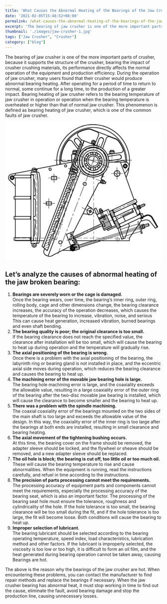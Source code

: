 ```yaml
---
title: 'What Causes the Abnormal Heating of the Bearings of the Jaw Crusher?'
date: '2021-02-05T15:48:52+08:00'
permalink: /what-causes-the-abnormal-heating-of-the-bearings-of-the-jaw-crusher
excerpt: 'The bearing of jaw crusher is one of the more important parts of crusher, because it supports the structure of the crusher, bearing the impact of crusher crushing materials, its performance directly affects the normal operation of the equipment and production efficiency. During the operation of jaw crusher, many users found that their crusher would produce abnormal bearing heating.'
thumbnail: './images/jaw-crusher-1.jpg'
tags: ["Jaw Crusher", "Crusher"]
category: ["blog"]
---
```

The bearing of jaw crusher is one of the more important parts of crusher, because it supports the structure of the crusher, bearing the impact of crusher crushing materials, its performance directly affects the normal operation of the equipment and production efficiency. During the operation of jaw crusher, many users found that their crusher would produce abnormal bearing heating. After operating for a period of time to return to normal, some continue for a long time, to the production of a greater impact. Bearing heating of jaw crusher refers to the bearing temperature of jaw crusher in operation or operation when the bearing temperature is overheated or higher than that of normal jaw crusher. This phenomenon is defined as bearing heating of jaw crusher, which is one of the common faults of jaw crusher.

![Jaw Crusher](./images/jaw-crusher-1.jpg)

Let’s analyze the causes of abnormal heating of the jaw broken bearing:
-----------------------------------------------------------------------

1. **Bearings are severely worn or the cage is damaged.**  
  Once the bearing wears, over time, the bearing’s inner ring, outer ring, rolling body, cage and other dimensions change, the bearing clearance increases, the accuracy of the operation decreases, which causes the temperature of the bearing to increase, vibration, noise, and serious This can cause heat generation, increased vibration, burned bearings and even shaft bending.
2. **The bearing quality is poor; the original clearance is too small.**  
  If the bearing clearance does not reach the specified value, the clearance after installation will be too small, which will cause the bearing to heat up during operation and the temperature will gradually rise.
3. **The axial positioning of the bearing is wrong.**  
  Once there is a problem with the axial positioning of the bearing, the labyrinth ring or bearing gland is not installed in place, and the eccentric axial side moves during operation, which reduces the bearing clearance and causes the bearing to heat up.
4. **The machining error of the movable jaw bearing hole is large.**  
  The bearing hole machining error is large, and the coaxiality exceeds the allowable value, resulting in a large coaxiality error of the outer ring of the bearing after the two-disc movable jaw bearing is installed, which will cause the clearance to become smaller and the bearing to heat up.
5. **There was a problem with the spindle machining.**  
  The coaxial coaxiality error of the bearings mounted on the two sides of the main shaft is too large and exceeds the allowable value of the design. In this way, the coaxiality error of the inner ring is too large after the bearings at both ends are installed, resulting in small clearance and bearing heating.
6. **The axial movement of the tightening bushing occurs.**  
  At this time, the bearing cover on the frame should be removed, the adapter sleeve should be locked, and the flywheel or sheave should be removed, and a new adapter sleeve should be replaced.
7. **The oil hole is block; the bearing is cut off, too little oil or too much oil.**  
  These will cause the bearing temperature to rise and cause abnormalities. When the equipment is running, read the instructions carefully, and refuel in time according to the instructions.
8. **The precision of parts processing cannot meet the requirements.**  
  The processing accuracy of equipment parts and components cannot meet the requirements, especially the processing accuracy of the bearing seat, which is also an important factor. The processing of the bearing seat hole must ensure the tolerance, roughness and cylindricality of the hole. If the hole tolerance is too small, the bearing clearance will be too small during the fit, and if the hole tolerance is too large, the fit will become loose. Both conditions will cause the bearing to heat up.
9. **Improper selection of lubricant.**  
  The bearing lubricant should be selected according to the bearing operating temperature, speed index, load characteristics, lubrication method and other factors. If the lubricant is improperly selected, the viscosity is too low or too high, it is difficult to form an oil film, and the heat generated during bearing operation cannot be taken away, causing Bearings are hot.

The above is the reason why the bearings of the jaw crusher are hot. When encountering these problems, you can contact the manufacturer to find repair methods and replace the bearings if necessary. When the jaw crusher bearing has abnormal heat, it must stop working in time to find out the cause, eliminate the fault, avoid bearing damage and stop the production line, causing unnecessary losses.